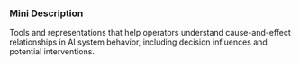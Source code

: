 ### Mini Description

Tools and representations that help operators understand cause-and-effect relationships in AI system behavior, including decision influences and potential interventions.

